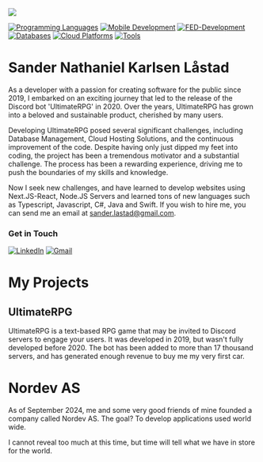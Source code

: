 <img src="https://media.licdn.com/dms/image/v2/D4D16AQHxO13Nz1kcFQ/profile-displaybackgroundimage-shrink_350_1400/profile-displaybackgroundimage-shrink_350_1400/0/1723880926694?e=1741219200&v=beta&t=S_qGIBEKOnXae--NvN7WXuA2atvutsVw1rwoDYoeH1Q" />

[![Programming Languages](https://skillicons.dev/icons?i=js,ts,python,cs,net,java,nodejs)]()
[![Mobile Development](https://skillicons.dev/icons?i=swift)]()
[![FED-Development](https://skillicons.dev/icons?i=nextjs,react,html,tailwind,css)]()
[![Databases](https://skillicons.dev/icons?i=mongodb,mysql,postgresql)]()
[![Cloud Platforms](https://skillicons.dev/icons?i=azure,aws)]()
[![Tools](https://skillicons.dev/icons?i=docker,postman,vscode,git)]()

# **Sander Nathaniel Karlsen Låstad**
As a developer with a passion for creating software for the public since 2019, I embarked on an exciting journey that led to the release of the Discord bot 'UltimateRPG' in 2020. Over the years, UltimateRPG has grown into a beloved and sustainable product, cherished by many users.

Developing UltimateRPG posed several significant challenges, including Database Management, Cloud Hosting Solutions, and the continuous improvement of the code. Despite having only just dipped my feet into coding, the project has been a tremendous motivator and a substantial challenge. The process has been a rewarding experience, driving me to push the boundaries of my skills and knowledge.

Now I seek new challenges, and have learned to develop websites using Next.JS-React, Node.JS Servers and learned tons of new languages such as Typescript, Javascript, C#, Java and Swift.
If you wish to hire me, you can send me an email at [sander.lastad@gmail.com](mailto:sander.lastad@gmail.com).

### Get in Touch
[![LinkedIn](https://skillicons.dev/icons?i=linkedin)](https://www.linkedin.com/in/sander-lastad/)
[![Gmail](https://skillicons.dev/icons?i=gmail)](mailto:sander.lastad@gmail.com)


# My Projects
## UltimateRPG
UltimateRPG is a text-based RPG game that may be invited to Discord servers to engage your users.
It was developed in 2019, but wasn't fully developed before 2020. The bot has been added to more than 17 thousand servers, and has generated
enough revenue to buy me my very first car.

# Nordev AS
As of September 2024, me and some very good friends of mine founded a company called Nordev AS.
The goal? To develop applications used world wide.

I cannot reveal too much at this time, but time will tell what we have in store for the world.



